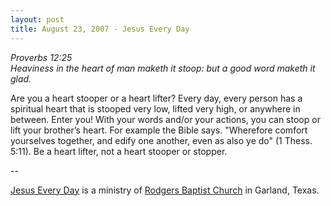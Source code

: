 ```yaml
---
layout: post
title: August 23, 2007 - Jesus Every Day
---
```


_Proverbs 12:25  
Heaviness in the heart of man maketh it stoop: but a good word
maketh it glad._

Are you a heart stooper or a heart lifter? Every day, every person
has a spiritual heart that is stooped very low, lifted very high, or
anywhere in between. Enter you! With your words and/or your actions,
you can stoop or lift your brother&rsquo;s heart. For example the
Bible says. "Wherefore comfort yourselves together, and edify one
another, even as also ye do" (1 Thess. 5:11). Be a heart lifter, not
a heart stooper or stopper.

 --

<a href=http://jesuseveryday.net>Jesus Every Day</a> is a ministry of <a href=http://rodgersbaptist.net>Rodgers Baptist Church</a> in Garland, Texas.
